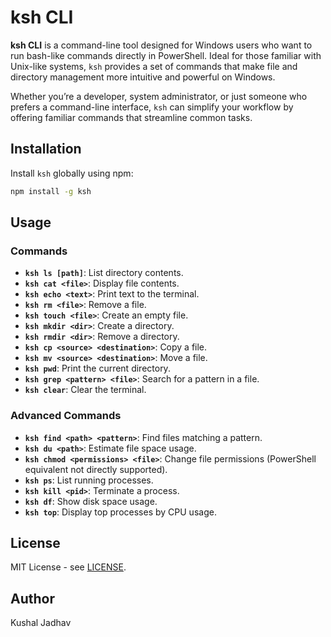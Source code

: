 
# **ksh CLI**

**ksh CLI** is a command-line tool designed for Windows users who want to run bash-like commands directly in PowerShell. Ideal for those familiar with Unix-like systems, `ksh` provides a set of commands that make file and directory management more intuitive and powerful on Windows.

Whether you’re a developer, system administrator, or just someone who prefers a command-line interface, `ksh` can simplify your workflow by offering familiar commands that streamline common tasks.

## Installation

Install `ksh` globally using npm:

```bash
npm install -g ksh
```

## Usage

### Commands

- **`ksh ls [path]`**: List directory contents.
- **`ksh cat <file>`**: Display file contents.
- **`ksh echo <text>`**: Print text to the terminal.
- **`ksh rm <file>`**: Remove a file.
- **`ksh touch <file>`**: Create an empty file.
- **`ksh mkdir <dir>`**: Create a directory.
- **`ksh rmdir <dir>`**: Remove a directory.
- **`ksh cp <source> <destination>`**: Copy a file.
- **`ksh mv <source> <destination>`**: Move a file.
- **`ksh pwd`**: Print the current directory.
- **`ksh grep <pattern> <file>`**: Search for a pattern in a file.
- **`ksh clear`**: Clear the terminal.

### Advanced Commands

- **`ksh find <path> <pattern>`**: Find files matching a pattern.
- **`ksh du <path>`**: Estimate file space usage.
- **`ksh chmod <permissions> <file>`**: Change file permissions (PowerShell equivalent not directly supported).
- **`ksh ps`**: List running processes.
- **`ksh kill <pid>`**: Terminate a process.
- **`ksh df`**: Show disk space usage.
- **`ksh top`**: Display top processes by CPU usage.

## License

MIT License - see [LICENSE](LICENSE).

## Author

Kushal Jadhav
